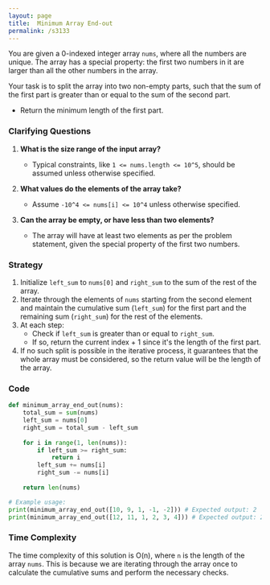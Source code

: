 ```yaml
---
layout: page
title:  Minimum Array End-out
permalink: /s3133
---
```


You are given a 0-indexed integer array `nums`, where all the numbers are unique. The array has a special property: the first two numbers in it are larger than all the other numbers in the array.

Your task is to split the array into two non-empty parts, such that the sum of the first part is greater than or equal to the sum of the second part.

- Return the minimum length of the first part.

### Clarifying Questions

1. **What is the size range of the input array?**
   - Typical constraints, like `1 <= nums.length <= 10^5`, should be assumed unless otherwise specified.

2. **What values do the elements of the array take?**
   - Assume `-10^4 <= nums[i] <= 10^4` unless otherwise specified.

3. **Can the array be empty, or have less than two elements?**
   - The array will have at least two elements as per the problem statement, given the special property of the first two numbers.

### Strategy

1. Initialize `left_sum` to `nums[0]` and `right_sum` to the sum of the rest of the array.
2. Iterate through the elements of `nums` starting from the second element and maintain the cumulative sum (`left_sum`) for the first part and the remaining sum (`right_sum`) for the rest of the elements.
3. At each step:
   - Check if `left_sum` is greater than or equal to `right_sum`.
   - If so, return the current index + 1 since it's the length of the first part.
4. If no such split is possible in the iterative process, it guarantees that the whole array must be considered, so the return value will be the length of the array.

### Code

```python
def minimum_array_end_out(nums):
    total_sum = sum(nums)
    left_sum = nums[0]
    right_sum = total_sum - left_sum
    
    for i in range(1, len(nums)):
        if left_sum >= right_sum:
            return i
        left_sum += nums[i]
        right_sum -= nums[i]
    
    return len(nums)

# Example usage:
print(minimum_array_end_out([10, 9, 1, -1, -2])) # Expected output: 2
print(minimum_array_end_out([12, 11, 1, 2, 3, 4])) # Expected output: 2
```

### Time Complexity

The time complexity of this solution is O(n), where `n` is the length of the array `nums`. This is because we are iterating through the array once to calculate the cumulative sums and perform the necessary checks.